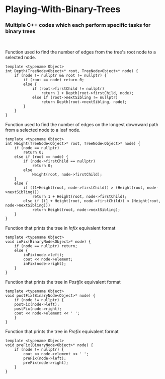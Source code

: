 # Playing-With-Binary-Trees
<h3>Multiple C++ codes which each perform specific tasks for binary trees</h3>
<br>

Function used to find the number of edges from the tree's root node to a selected node.
```
template <typename Object>
int Depth(TreeNode<Object>* root, TreeNode<Object>* node) {
    if (node != nullptr && root != nullptr) {
        if (root == node) return 0;
        else {
            if (root->firstChild != nullptr)
                return 1 + Depth(root->firstChild, node);
            else if (root->nextSibling != nullptr)
                return Depth(root->nextSibling, node);
        }
    }
}
```

Function used to find the number of edges on the longest downward path from a selected node to a leaf node.
```
template <typename Object>
int Height(TreeNode<Object>* root, TreeNode<Object>* node) {
    if (node == nullptr) 
        return 0;
    else if (root == node) {
        if (node->firstChild == nullptr)
            return 0;
        else
            Height(root, node->firstChild);
    }
    else {
        if ((1+Height(root, node->firstChild)) > (Height(root, node->nextSibling)))
            return 1 + Height(root, node->firstChild);
        else if ((1 + Height(root, node->firstChild)) < (Height(root, node->nextSibling)))
            return Height(root, node->nextSibling);
    } 
}
```

Function that prints the tree in <i>Infix</i> equivalent format 
```
template <typename Object>
void inFix(BinaryNode<Object>* node) {
    if (node == nullptr) return;
    else {
        inFix(node->left);
        cout << node->element;
        inFix(node->right);
    }
}
```

Function that prints the tree in <i>Postfix</i> equivalent format 
```
template <typename Object>
void postFix(BinaryNode<Object>* node) {
    if (node != nullptr) {
    postFix(node->left);
    postFix(node->right);
    cout << node->element << ' ';
    }
}
```

Function that prints the tree in <i>Prefix</i> equivalent format
```
template <typename Object>
void preFix(BinaryNode<Object>* node) {
    if (node != nullptr) {
        cout << node->element << ' ';
        preFix(node->left);
        preFix(node->right);
    }
}
```

